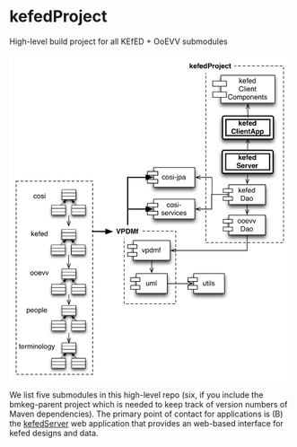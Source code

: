 kefedProject
============

High-level build project for all KEfED + OoEVV submodules

<img src="design/kefed.jpg" width="500px">

We list five submodules in this high-level repo (six, if you include the bmkeg-parent project 
which is needed to keep track of version numbers of Maven dependencies). 
The primary point of contact for applications is 
(B) the [kefedServer](https://github.com/BMKEG/kefedServer) web application 
that provides an web-based interface for kefed designs and data.
